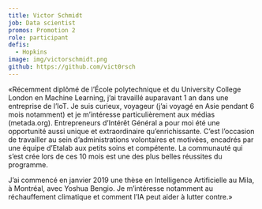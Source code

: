 ```yaml
---
title: Victor Schmidt
job: Data scientist
promos: Promotion 2
role: participant
defis:
  - Hopkins
image: img/victorschmidt.png
github: https://github.com/vict0rsch
---
```

«Récemment diplômé de l’École polytechnique et du University College London en Machine Learning, j’ai travaillé auparavant 1 an dans une entreprise de l’IoT. Je suis curieux, voyageur (j’ai voyagé en Asie pendant 6 mois notamment) et je m’intéresse particulièrement aux médias (metada.org). Entrepreneurs d’Intérêt Général a pour moi été une opportunité aussi unique et extraordinaire qu’enrichissante. C’est l’occasion de travailler au sein d’administrations volontaires et motivées, encadrés par une équipe d’Etalab aux petits soins et compétente. La communauté qui s’est crée lors de ces 10 mois est une des plus belles réussites du programme.

J’ai commencé en janvier 2019 une thèse en Intelligence Artificielle au Mila, à Montréal, avec Yoshua Bengio. Je m’intéresse notamment au réchauffement climatique et comment l’IA peut aider à lutter contre.»